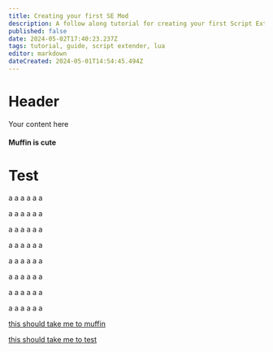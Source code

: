 ```yaml
---
title: Creating your first SE Mod
description: A follow along tutorial for creating your first Script Extender Mod that stops companions from returning to their tent when in camp. Optional toggleable version
published: false
date: 2024-05-02T17:40:23.237Z
tags: tutorial, guide, script extender, lua
editor: markdown
dateCreated: 2024-05-01T14:54:45.494Z
---
```


# Header
Your content here




#### Muffin is cute



# Test












a
a
a
a
a
a



a
a
a
a
a
a



a
a
a
a
a
a



a
a
a
a
a
a



a
a
a
a
a
a



a
a
a
a
a
a



a
a
a
a
a
a



a
a
a
a
a
a







[this should take me to muffin](#muffin-is-cute)



[this should take me to test](#test)